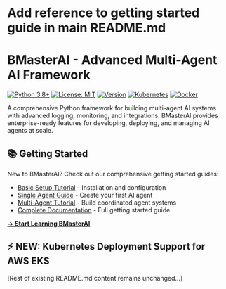 # Add reference to getting started guide in main README.md

# BMasterAI - Advanced Multi-Agent AI Framework

[![Python 3.8+](https://img.shields.io/badge/python-3.8+-blue.svg)](https://www.python.org/downloads/)
[![License: MIT](https://img.shields.io/badge/License-MIT-yellow.svg)](https://opensource.org/licenses/MIT)
[![Version](https://img.shields.io/badge/version-0.2.1-green.svg)](https://github.com/travis-burmaster/bmasterai)
[![Kubernetes](https://img.shields.io/badge/kubernetes-ready-brightgreen.svg)](https://kubernetes.io/)
[![Docker](https://img.shields.io/badge/docker-supported-blue.svg)](https://www.docker.com/)

A comprehensive Python framework for building multi-agent AI systems with advanced logging, monitoring, and integrations. BMasterAI provides enterprise-ready features for developing, deploying, and managing AI agents at scale.

## 📚 Getting Started

New to BMasterAI? Check out our comprehensive getting started guides:

- [Basic Setup Tutorial](getting-started/01_basic_setup.py) - Installation and configuration
- [Single Agent Guide](getting-started/02_simple_agent.py) - Create your first AI agent 
- [Multi-Agent Tutorial](getting-started/03_multi_agent_system.py) - Build coordinated agent systems
- [Complete Documentation](getting-started/README.md) - Full getting started guide

[**→ Start Learning BMasterAI**](getting-started/README.md)

## ⚡ **NEW: Kubernetes Deployment Support for AWS EKS**

[Rest of existing README.md content remains unchanged...]